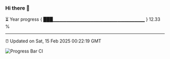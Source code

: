### Hi there 👋

⏳ Year progress { ███▁▁▁▁▁▁▁▁▁▁▁▁▁▁▁▁▁▁▁▁▁▁▁▁▁▁▁ } 12.33 %

---

⏰ Updated on Sat, 15 Feb 2025 00:22:19 GMT

![Progress Bar CI](https://github.com/liununu/liununu/workflows/Progress%20Bar%20CI/badge.svg)
